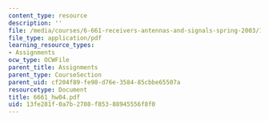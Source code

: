 ```yaml
---
content_type: resource
description: ''
file: /media/courses/6-661-receivers-antennas-and-signals-spring-2003/13fe281f0a7b2708f85388945556f8f0_6661_hw04.pdf
file_type: application/pdf
learning_resource_types:
- Assignments
ocw_type: OCWFile
parent_title: Assignments
parent_type: CourseSection
parent_uid: cf204f89-fe98-d76e-3584-85cbbe65507a
resourcetype: Document
title: 6661_hw04.pdf
uid: 13fe281f-0a7b-2708-f853-88945556f8f0
---
```

